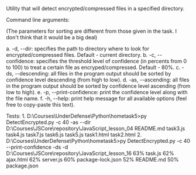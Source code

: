 Utility that will detect encrypted/compressed files in a specified directory.

Command line arguments:

(The parameters for sorting are different from those given in the task. I don't think that
it would be a big deal)

  a. -d, --dir: specifies the path to directory where to look for encrypted/compressed files. Default - current directory.
  b. -c, --confidence: specifies the threshold level of confidence (in percents from 0 to 100) to treat a certain file as encryped/compressed. Default - 80%.
  c. -ds, --descending: all files in the program output should be sorted by confidence level descending (from high to low).
  d. -as, --ascending: all files in the program output should be sorted by confidence level ascending (from low to high).
  e. -p, --print-confidence: print the confidence level along with the file name.
  f. -h, --help: print help message for all available options (feel free to copy-paste this text).

Tests:
1.
  D:\Courses\UnderDefense\Python\hometask5>py DetectEncrypted.py -c 40 -as --dir D:\Courses\JSCore\repository\JavaScript_lesson_04
  README.md
  task3.js
  task4.js
  task7.js
  task6.js
  task5.js
  task1.html
  task2.html
2.
  D:\Courses\UnderDefense\Python\hometask5>py DetectEncrypted.py -c 40 --print-confidence -ds -d D:\Courses\JSCore\repository\JavaScript_lesson_16
  63% task.js
  62% ajax.html
  62% server.js
  60% package-lock.json
  52% README.md
  50% package.json
